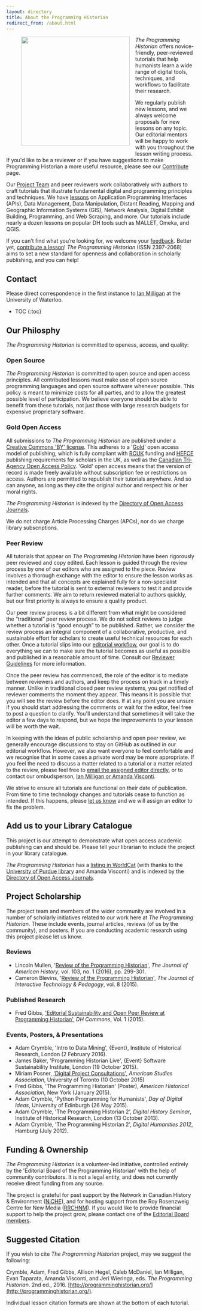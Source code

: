 ```yaml
---
layout: directory
title: About the Programming Historian
redirect_from: /about.html
---
```

<figure>
	<img src="../images/about.png" width="290px" style="float: left; margin-right: 15px; margin-bottom: 15px;" />
</figure>

_The Programming Historian_ offers novice-friendly, peer-reviewed tutorials that help humanists learn a wide range of digital tools, techniques, and workflows to facilitate their research.

We regularly publish new lessons, and we always welcome proposals for new lessons on any topic. Our editorial mentors will be happy to work with you throughout the lesson writing process. If you'd like to be a reviewer or if you have suggestions to make Programming Historian a more useful resource, please see our [Contribute](contribute) page.

Our [Project Team](project-team) and peer reviewers work collaboratively with authors to craft tutorials that illustrate fundamental digital and programming principles and techniques. We have [lessons](lessons) on Application Programming Interfaces (APIs), Data Management, Data Manipulation, Distant Reading, Mapping and Geographic Information Systems (GIS), Network Analysis, Digital Exhibit Building, Programming, and Web Scraping, and more. Our tutorials include nearly a dozen lessons on popular DH tools such as MALLET, Omeka, and QGIS.

If you can’t find what you’re looking for, we welcome your [feedback](feedback). Better yet, [contribute a lesson](contribute)! _The Programming Historian_ (ISSN 2397-2068) aims to set a new standard for openness and collaboration in scholarly publishing, and you can help! 

## Contact

Please direct correspondence in the first instance to <a href="mailto:i2millig@uwaterloo.ca">Ian Milligan</a> at the University of Waterloo.

* TOC
{:toc}

## Our Philosphy

_The Programming Historian_ is committed to openess, access, and quality:

### Open Source

_The Programming Historian_ is committed to open source and open access principles. All contributed lessons must make use of open source programming languages and open source software whenever possible. This policy is meant to minimize costs for all parties, and to allow the greatest possible level of participation. We believe everyone should be able to benefit from these tutorials, not just those with large research budgets for expensive proprietary software.

### Gold Open Access

All submissions to _The Programming Historian_ are published under a [Creative Commons 'BY' license](https://creativecommons.org/licenses/by/2.0/). This adheres to a '[Gold](https://en.wikipedia.org/wiki/Open_access)' open access model of publishing, which is fully compliant with [RCUK](http://www.rcuk.ac.uk/research/openaccess/) funding and [HEFCE](http://www.hefce.ac.uk/rsrch/oa/) publishing requirements for scholars in the UK, as well as the [Canadian Tri-Agency Open Access Policy](http://www.science.gc.ca/default.asp?lang=En&n=F6765465-1). 'Gold' open access means that the version of record is made freely available without subscription fee or restrictions on access. Authors are permitted to republish their tutorials anywhere. And so can anyone, as long as they cite the original author and respect his or her moral rights.

_The Programming Historian_ is indexed by the [Directory of Open Access Journals](https://doaj.org/toc/2397-2068).

We do not charge Article Processing Charges (APCs), nor do we charge library subscriptions.

### Peer Review

All tutorials that appear on _The Programming Historian_ have been rigorously peer reviewed and copy edited. Each lesson is guided through the review process by one of our editors who are assigned to the piece. Review involves a thorough exchange with the editor to ensure the lesson works as intended and that all concepts are explained fully for a non-specialist reader, before the tutorial is sent to external reviewers to test it and provide further comments. We aim to return reviewed material to authors quickly, but our first priority is always to ensure a quality product.

Our peer review process is a bit different from what might be considered the “traditional” peer review process. We do not solicit reviews to judge whether a tutorial is “good enough” to be published. Rather, we consider the review process an integral component of a collaborative, productive, and sustainable effort for scholars to create useful technical resources for each other. Once a tutorial slips into our [editorial workflow](http://programminghistorian.org/new-lesson-workflow), our goal is to do everything we can to make sure the tutorial becomes as useful as possible and published in a reasonable amount of time. Consult our [Reviewer Guidelines](http://programminghistorian.org/reviewer-guidelines) for more information.

Once the peer review has commenced, the role of the editor is to mediate between reviewers and authors, and keep the process on track in a timely manner. Unlike in traditional closed peer review systems, you get notified of reviewer comments the moment they appear. This means it is possible that you will see the review before the editor does. If at any point you are unsure if you should start addressing the comments or wait for the editor, feel free to post a question to clarify. You'll understand that sometimes it will take the editor a few days to respond, but we hope the improvements to your lesson will be worth the wait.

In keeping with the ideas of public scholarship and open peer review, we generally encourage discussions to stay on GitHub as outlined in our editorial workflow. However, we also want everyone to feel comfortable and we recognise that in some cases a private word may be more appropriate. If you feel the need to discuss a matter related to a tutorial or a matter related to the review, please feel free to [email the assigned editor directly](http://programminghistorian.org/project-team), or to contact our ombudsperson, [Ian Milligan or Amanda Visconti](http://programminghistorian.org/project-team).

We strive to ensure all tutorials are functional on their date of publication. From time to time technology changes and tutorials cease to function as intended. If this happens, please [let us know](feedback) and we will assign an editor to fix the problem.

## Add us to your Library Catalogue

This project is our attempt to demonstrate what open access academic publishing can and should be. Please tell your librarian to include the project in your library catalogue.

_The Programming Historian_ has a [listing in WorldCat](http://www.worldcat.org/title/programming-historian/oclc/951537099) (with thanks to the [University of Purdue library](http://purdue-primo-prod.hosted.exlibrisgroup.com/primo_library/libweb/action/dlDisplay.do?vid=PURDUE&search_scope=everything&docId=PURDUE_ALMA51671812890001081&fn=permalink) and Amanda Visconti) and is indexed by the [Directory of Open Access Journals](https://doaj.org/toc/2397-2068).

## Project Scholarship

The project team and members of the wider community are involved in a number of scholarly initiatives related to our work here at _The Programming Historian_. These include events, journal articles, reviews (of us by the community), and posters. If you are conducting academic research using this project please let us know.

### Reviews

* Lincoln Mullen, '[Review of the Programming Historian](http://jah.oxfordjournals.org/content/103/1/299.2.full)', _The Journal of American History_, vol. 103, no. 1 (2016), pp. 299-301.
* Cameron Blevins, '[Review of the Programming Historian](http://jitp.commons.gc.cuny.edu/review-of-the-programming-historian/)', _The Journal of Interactive Technology & Pedagogy_, vol. 8 (2015).

### Published Research

* Fred Gibbs, ['Editorial Sustainability and Open Peer Review at Programming Historian',](http://dhcommons.org/journal/issue-1/editorial-sustainability-and-open-peer-review-programming-historian) _DH Commons_, Vol. 1 (2015).

### Events, Posters, & Presentations

* Adam Crymble, 'Intro to Data Mining', {Event}, Institute of Historical Research, London (2 February 2016).
* James Baker, 'Programming Historian Live', {Event} Software Sustainability Institute, London (19 October 2015).
* Miriam Posner, ['Digital Project Consultations',](https://dhatasa2015.wordpress.com/) _American Studies Association_, University of Toronto (10 October 2015)
* Fred Gibbs, 'The Programming Historian' (Poster), _American Historical Association_, New York (January 2015).
* Adam Crymble, 'Python Programming for Humanists', _Day of Digital Ideas_, University of Edinburgh (26 May 2015).
* Adam Crymble, 'The Programming Historian 2', _Digital History Seminar_, Institute of Historical Research, London (13 October 2013).
* Adam Crymble, 'The Programming Historian 2', _Digital Humanities 2012_, Hamburg (July 2012).

## Funding & Ownership

_The Programming Historian_ is a volunteer-led initiative, controlled entirely by the 'Editorial Board of the Programming Historian' with the help of community contributors. It is not a legal entity, and does not currently receive direct funding from any source. 

The project is grateful for past support by the Network in Canadian History & Environment ([NiCHE](http://niche-canada.org/)), and for hosting support from the Roy Rosenzweig Centre for New Media ([RRCHNM](http://chnm.gmu.edu/)). If you would like to provide financial support to help the project grow, please contact one of the [Editorial Board members](http://programminghistorian.org/project-team).

## Suggested Citation

If you wish to cite _The Programming Historian_ project, may we suggest the following:

Crymble, Adam, Fred Gibbs, Allison Hegel, Caleb McDaniel, Ian Milligan, Evan Taparata, Amanda Visconti, and Jeri Wieringa, eds. _The Programming Historian_. 2nd ed., 2016. [http://programminghistorian.org/](http://programminghistorian.org/).

Individual lesson citation formats are shown at the bottom of each tutorial.
